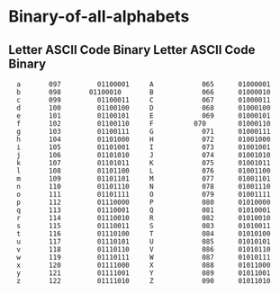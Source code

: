 # Binary-of-all-alphabets

## Letter	ASCII Code	   Binary	   Letter	  ASCII Code	  Binary
      a	      097    	  01100001	   A	        065	     01000001
      b	      098     	01100010	   B	        066	     01000010
      c	      099	      01100011	   C	        067	     01000011
      d	      100	      01100100	   D	        068	     01000100
      e	      101	      01100101	   E	        069	     01000101
      f	      102	      01100110	   F          070	     01000110
      g	      103	      01100111	   G 	        071	     01000111
      h	      104	      01101000	   H	        072	     01001000
      i	      105	      01101001	   I	        073	     01001001
      j	      106	      01101010	   J	        074	     01001010
      k	      107	      01101011	   K	        075	     01001011
      l	      108	      01101100	   L	        076	     01001100
      m	      109	      01101101	   M	        077	     01001101
      n	      110	      01101110	   N	        078	     01001110
      o	      111	      01101111	   O	        079	     01001111
      p	      112	      01110000	   P	        080	     01010000
      q	      113	      01110001	   Q	        081	     01010001
      r	      114	      01110010	   R	        082	     01010010
      s	      115	      01110011	   S	        083	     01010011
      t	      116	      01110100	   T	        084	     01010100
      u	      117	      01110101	   U	        085	     01010101
      v	      118	      01110110	   V	        086	     01010110
      w	      119	      01110111	   W	        087	     01010111
      x	      120	      01111000	   X	        088	     01011000
      y	      121	      01111001	   Y	        089	     01011001
      z	      122	      01111010	   Z	        090	     01011010
